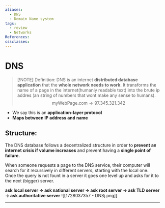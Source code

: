 ```yaml
---
aliases:
  - DNS
  - Domain Name system
tags:
  - review
  - Networks
References: 
cssclasses:
---
```

# DNS

> [!NOTE] Definition: 
> DNS is an internet **distributed database application** that the **whole network needs to work**.
>  It transforms the name of a page in the internet(humanly readable text)  into the brute ip addres (an string of numbers that wont make any sense to humans). 
>  $$
>   \text{myWebPage.com} \rightarrow 97.345.321.342
>   $$

+ We say this is an **application-layer protocol** 
+ **Maps between IP address and name**

## Structure: 
The DNS database follows a decentralized structure in order to **prevent an internet crisis if volume increases** and prevent having a **single point of failure**.

When someone requests a page to the DNS service, their computer will search for it recursively in different servers, starting with the local one. Once the query is not fount in a server it goes one level up and asks for it to the next (bigger) server. 

**ask local server → ask national server → ask root server → ask TLD server → ask authoritative server**
![[1728037357 - DNSj.png]]



***
